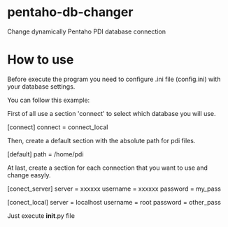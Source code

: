 # pentaho-db-changer
Change dynamically Pentaho PDI database connection

How to use
==========

Before execute the program you need to configure .ini file (config.ini) with your database settings.

You can follow this example:

First of all use a section 'connect' to select which database you will use.

[connect]
connect = connect_local

Then, create a default section with the absolute path for pdi files.

[default]
path = /home/pdi

At last, create a section for each connection that you want to use and change easyly.

[conect_server]
server = xxxxxx
username = xxxxxx
password = my_pass

[conect_local]
server = localhost
username = root
password = other_pass

Just execute __init__.py file
